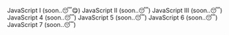 JavaScript I (soon..😴😋)
JavaScript II (soon..😴)
JavaScript III (soon..😴)
JavaScript 4 (soon..😴)
JavaScript 5 (soon..😴)
JavaScript 6 (soon..😴)
JavaScript 7 (soon..😴)
